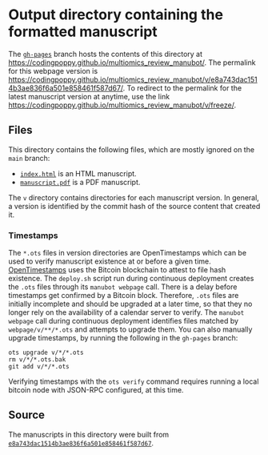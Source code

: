 # Output directory containing the formatted manuscript

The [`gh-pages`](https://github.com/codingpoppy/multiomics_review_manubot/tree/gh-pages) branch hosts the contents of this directory at <https://codingpoppy.github.io/multiomics_review_manubot/>.
The permalink for this webpage version is <https://codingpoppy.github.io/multiomics_review_manubot/v/e8a743dac1514b3ae836f6a501e858461f587d67/>.
To redirect to the permalink for the latest manuscript version at anytime, use the link <https://codingpoppy.github.io/multiomics_review_manubot/v/freeze/>.

## Files

This directory contains the following files, which are mostly ignored on the `main` branch:

+ [`index.html`](index.html) is an HTML manuscript.
+ [`manuscript.pdf`](manuscript.pdf) is a PDF manuscript.

The `v` directory contains directories for each manuscript version.
In general, a version is identified by the commit hash of the source content that created it.

### Timestamps

The `*.ots` files in version directories are OpenTimestamps which can be used to verify manuscript existence at or before a given time.
[OpenTimestamps](https://opentimestamps.org/) uses the Bitcoin blockchain to attest to file hash existence.
The `deploy.sh` script run during continuous deployment creates the `.ots` files through its `manubot webpage` call.
There is a delay before timestamps get confirmed by a Bitcoin block.
Therefore, `.ots` files are initially incomplete and should be upgraded at a later time, so that they no longer rely on the availability of a calendar server to verify.
The `manubot webpage` call during continuous deployment identifies files matched by `webpage/v/**/*.ots` and attempts to upgrade them.
You can also manually upgrade timestamps, by running the following in the `gh-pages` branch:

```shell
ots upgrade v/*/*.ots
rm v/*/*.ots.bak
git add v/*/*.ots
```

Verifying timestamps with the `ots verify` command requires running a local bitcoin node with JSON-RPC configured, at this time.

## Source

The manuscripts in this directory were built from
[`e8a743dac1514b3ae836f6a501e858461f587d67`](https://github.com/codingpoppy/multiomics_review_manubot/commit/e8a743dac1514b3ae836f6a501e858461f587d67).
